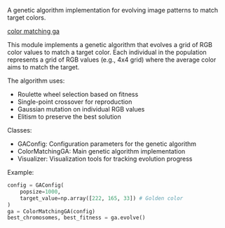 A genetic algorithm implementation for evolving image patterns to match target colors.

[color matching ga](animation_20250315_1339.gif)

This module implements a genetic algorithm that evolves a grid of RGB color values
to match a target color. Each individual in the population represents a grid of
RGB values (e.g., 4x4 grid) where the average color aims to match the target.

The algorithm uses:

- Roulette wheel selection based on fitness
- Single-point crossover for reproduction
- Gaussian mutation on individual RGB values
- Elitism to preserve the best solution

Classes:

- GAConfig: Configuration parameters for the genetic algorithm
- ColorMatchingGA: Main genetic algorithm implementation
- Visualizer: Visualization tools for tracking evolution progress

Example:

```python
config = GAConfig(
    popsize=1000,
    target_value=np.array([222, 165, 33]) # Golden color
)
ga = ColorMatchingGA(config)
best_chromosomes, best_fitness = ga.evolve()
```
